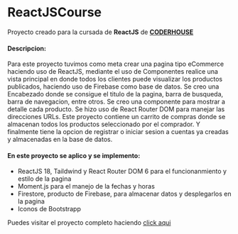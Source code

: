 # ReactJSCourse

Proyecto creado para la cursada de **ReactJS** de **[CODERHOUSE](https://www.coderhouse.com/)**

#### Descripcion:

Para este proyecto tuvimos como meta crear una pagina tipo eCommerce haciendo uso de ReactJS, mediante el uso de Componentes realice una vista principal en donde todos los clientes puede visualizar los productos publicados, haciendo uso de Firebase como base de datos.
Se creo una Encabezado donde se consigue el titulo de la pagina, barra de busqueda, barra de navegacion, entre otros.
Se creo una componente para mostrar a detalle cada producto.
Se hizo uso de React Router DOM para manejar las direcciones URLs.
Este proyecto contiene un carrito de compras donde se almacenan todos los productos seleccionado por el comprador.
Y finalmente tiene la opcion de registrar o iniciar sesion a cuentas ya creadas y almacenadas en la base de datos.

#### En este proyecto se aplico y se implemento:

- ReactJS 18, Taildwind y React Router DOM 6 para el funcionanmiento y estilo de la pagina
- Moment.js para el manejo de la fechas y horas
- Firestore, producto de Firebase, para almacenar datos y desplegarlos en la pagina
- Iconos de Bootstrapp

Puedes visitar el proyecto completo haciendo [click aqui](https://lambent-sherbet-1333d6.netlify.app/)

